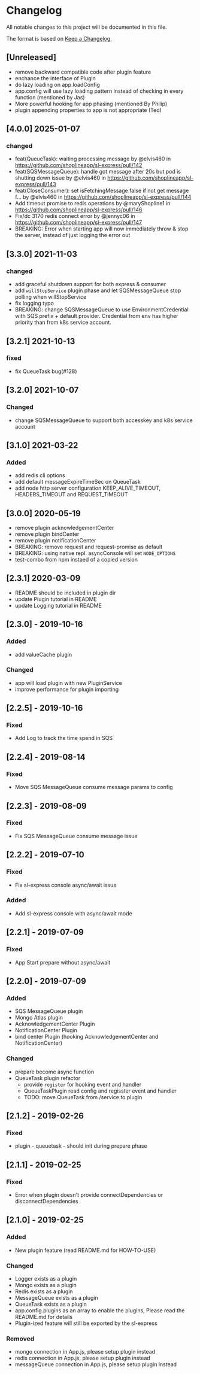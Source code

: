 # Changelog
All notable changes to this project will be documented in this file.

The format is based on [Keep a Changelog](https://keepachangelog.com/en/1.0.0/),

## [Unreleased]
- remove backward compatible code after plugin feature
- enchance the interface of Plugin
- do lazy loading on app.loadConfig
- app.config will use lazy loading pattern instead of checking in every function (mentioned by Jas)
- More powerful hooking for app phasing (mentioned By Philip)
- plugin appending properties to app is not appropriate (Ted)

## [4.0.0] 2025-01-07
### changed
- feat(QueueTask): waiting processing message by @elvis460 in https://github.com/shoplineapp/sl-express/pull/142
- feat(SQSMessageQueue): handle got message after 20s but pod is shutting down issue by @elvis460 in https://github.com/shoplineapp/sl-express/pull/143
- feat(CloseConsumer): set isFetchingMessage false if not get message f… by @elvis460 in https://github.com/shoplineapp/sl-express/pull/144
- Add timeout promise to redis operations by @maryShopline1 in https://github.com/shoplineapp/sl-express/pull/146
- Fix/dc 3170 redis connect error by @jennyc06 in https://github.com/shoplineapp/sl-express/pull/147
- BREAKING: Error when starting app will now immediately throw & stop the server, instead of just logging the error out

## [3.3.0] 2021-11-03
### changed
- add graceful shutdown support for both express & consumer
- add `willStopService` plugin phase and let SQSMessageQueue stop polling when willStopService
- fix logging typo
- BREAKING: change SQSMessageQueue to use EnvironmentCredential with SQS prefix + default provider. Credential from env has higher priority than from k8s service account.

## [3.2.1] 2021-10-13
### fixed
- fix QueueTask bug(#128)

## [3.2.0] 2021-10-07
### Changed
- change SQSMessageQueue to support both accesskey and k8s service account

## [3.1.0] 2021-03-22
### Added
- add redis cli options
- add default messageExpireTimeSec on QueueTask
- add node http server configuration KEEP_ALIVE_TIMEOUT, HEADERS_TIMEOUT and REQUEST_TIMEOUT

## [3.0.0] 2020-05-19
- remove plugin acknowledgementCenter
- remove plugin bindCenter
- remove plugin notificationCenter
- BREAKING: remove request and request-promise as default
- BREAKING: using native repl. asyncConsole will set `NODE_OPTIONS`
- test-combo from npm instaed of a copied version

## [2.3.1] 2020-03-09
- README should be included in plugin dir
- update Plugin tutorial in README
- update Logging tutorial in README

## [2.3.0] - 2019-10-16
### Added
- add valueCache plugin

### Changed
- app will load plugin with new PluginService
- improve performance for plugin importing

## [2.2.5] - 2019-10-16
### Fixed
- Add Log to track the time spend in SQS

## [2.2.4] - 2019-08-14
### Fixed
- Move SQS MessageQueue consume message params to config

## [2.2.3] - 2019-08-09
### Fixed
- Fix SQS MessageQueue consume message issue

## [2.2.2] - 2019-07-10
### Fixed
- Fix sl-express console async/await issue

### Added
- Add sl-express console with async/await mode

## [2.2.1] - 2019-07-09
### Fixed
- App Start prepare without async/await

## [2.2.0] - 2019-07-09
### Added
- SQS MessageQueue plugin
- Mongo Atlas plugin
- AcknowledgementCenter Plugin
- NotificationCenter Plugin
- bind center Plugin (hooking AcknowledgementCenter and NotificationCenter)
### Changed
- prepare become async function
- QueueTask plugin refactor
  - provide `register` for hooking event and handler
  - QueueTaskPlugin read config and regisster event and handler
  - TODO: move QueueTask from /service to plugin

## [2.1.2] - 2019-02-26
### Fixed
- plugin - queuetask - should init during prepare phase

## [2.1.1] - 2019-02-25
### Fixed
- Error when plugin doesn't provide connectDependencies or disconnectDependencies

## [2.1.0] - 2019-02-25
### Added
- New plugin feature (read README.md for HOW-TO-USE)

### Changed
- Logger exists as a plugin
- Mongo exists as a plugin
- Redis exists as a plugin
- MessageQueue exists as a plugin
- QueueTask exists as a plugin
- app.config.plugins as an array to enable the plugins, Please read the README.md for details
- Plugin-ized feature will still be exported by the sl-express

### Removed
- mongo connection in App.js, please setup plugin instead
- redis connection in App.js, please setup plugin instead
- messageQueue connection in App.js, please setup plugin instead
